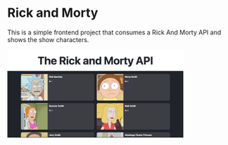 # Rick and Morty

This is a simple frontend project that consumes a Rick And Morty API and shows the show characters.

<img src=".github/assets/rickmorty.png" width="400px" />
